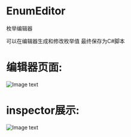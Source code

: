 # EnumEditor
枚举编辑器

可以在编辑器生成和修改枚举值
最终保存为C#脚本


# 编辑器页面:
![Image text](https://github.com/corle-bell/BmLerp/blob/main/ScreenShoot/editor.png)

# inspector展示:
![Image text](https://github.com/corle-bell/BmLerp/blob/main/ScreenShoot/inpecstor.png)

